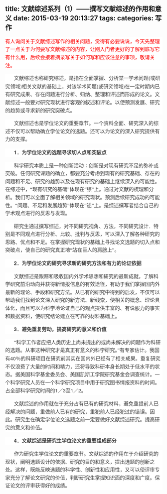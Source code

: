 title: 文献综述系列（1）——撰写文献综述的作用和意义
date: 2015-03-19 20:13:27
tags:
categories: 写作
---
<div>
<div style="word-wrap: break-word; -webkit-nbsp-mode: space; -webkit-line-break: after-white-space;">
<p style="max-width: 100%; word-wrap: normal; box-sizing: border-box !important; min-height: 1em; white-space: pre-wrap; color: rgb(62, 62, 62); font-family: 'Helvetica Neue', Helvetica, 'Hiragino Sans GB', 'Microsoft YaHei', 微软雅黑, Arial, sans-serif; font-size: 16px; font-style: normal; font-variant: normal; font-weight: normal; letter-spacing: normal; line-height: 25.6000003814697px; orphans: auto; text-align: start; text-indent: 0px; text-transform: none; widows: auto; word-spacing: 0px; -webkit-text-stroke-width: 0px; background-color: rgb(255, 255, 255);"><span style="max-width: 100%; word-wrap: break-word !important; box-sizing: border-box !important; color: rgb(255, 0, 0);">有人询问关于文献综述写作的相关问题，觉得有必要说说，今天先整理了一点关于为何要写文献综述的内容，让刚入门者更好的了解到底写它有什么用，后续会接着摘录写关于如何写和应该注意的事项，敬请关注。</span></p>
<p style="max-width: 100%; word-wrap: normal; box-sizing: border-box !important; min-height: 1em; white-space: pre-wrap; color: rgb(62, 62, 62); font-family: 'Helvetica Neue', Helvetica, 'Hiragino Sans GB', 'Microsoft YaHei', 微软雅黑, Arial, sans-serif; font-size: 16px; font-style: normal; font-variant: normal; font-weight: normal; letter-spacing: normal; line-height: 25.6000003814697px; orphans: auto; text-align: start; text-transform: none; widows: auto; word-spacing: 0px; -webkit-text-stroke-width: 0px; text-indent: 28px; background-color: rgb(255, 255, 255);"><span style="max-width: 100%; word-wrap: break-word !important; box-sizing: border-box !important; font-family: 宋体;">文献综述也称研究综述，是指在全面掌握、分析某一学术问题</span>(<span style="max-width: 100%; word-wrap: break-word !important; box-sizing: border-box !important; font-family: 宋体;">或研究领域</span>)<span style="max-width: 100%; word-wrap: break-word !important; box-sizing: border-box !important; font-family: 宋体;">相关文献的基础上，对该学术问题</span>(<span style="max-width: 100%; word-wrap: break-word !important; box-sizing: border-box !important; font-family: 宋体;">或研究领域</span>)<span style="max-width: 100%; word-wrap: break-word !important; box-sizing: border-box !important; font-family: 宋体;">在一定时期内已有研究成果、存在问题进行分析、归纳、整理和评述而形成的论文。文献综述一般要对研究现状进行客观的叙述和评论。以便预测发展、研究的趋势或寻求新的研究突破点。</span></p>
<p style="max-width: 100%; word-wrap: normal; box-sizing: border-box !important; min-height: 1em; white-space: pre-wrap; color: rgb(62, 62, 62); font-family: 'Helvetica Neue', Helvetica, 'Hiragino Sans GB', 'Microsoft YaHei', 微软雅黑, Arial, sans-serif; font-size: 16px; font-style: normal; font-variant: normal; font-weight: normal; letter-spacing: normal; line-height: 25.6000003814697px; orphans: auto; text-align: start; text-transform: none; widows: auto; word-spacing: 0px; -webkit-text-stroke-width: 0px; text-indent: 28px; background-color: rgb(255, 255, 255);"><span style="max-width: 100%; word-wrap: break-word !important; box-sizing: border-box !important; font-family: 宋体;">文献综述也是学位论文的重要章节。一个资料全面、研究深入的综述不仅可以帮助确立学位论文的选题。还可以为论文的深入研究提供有力的支撑。</span></p>
<p style="max-width: 100%; word-wrap: normal; box-sizing: border-box !important; min-height: 1em; white-space: pre-wrap; color: rgb(62, 62, 62); font-family: 'Helvetica Neue', Helvetica, 'Hiragino Sans GB', 'Microsoft YaHei', 微软雅黑, Arial, sans-serif; font-size: 16px; font-style: normal; font-variant: normal; font-weight: normal; letter-spacing: normal; line-height: 25.6000003814697px; orphans: auto; text-align: start; text-transform: none; widows: auto; word-spacing: 0px; -webkit-text-stroke-width: 0px; text-indent: 28px; background-color: rgb(255, 255, 255);"><strong style="max-width: 100%; word-wrap: break-word !important; box-sizing: border-box !important;">1</strong><strong style="max-width: 100%; word-wrap: break-word !important; box-sizing: border-box !important;"><span style="max-width: 100%; word-wrap: break-word !important; box-sizing: border-box !important; font-family: 宋体;">．为学位论文的选题寻求切人点和突破点</span></strong></p>
<p style="max-width: 100%; word-wrap: normal; box-sizing: border-box !important; min-height: 1em; white-space: pre-wrap; color: rgb(62, 62, 62); font-family: 'Helvetica Neue', Helvetica, 'Hiragino Sans GB', 'Microsoft YaHei', 微软雅黑, Arial, sans-serif; font-size: 16px; font-style: normal; font-variant: normal; font-weight: normal; letter-spacing: normal; line-height: 25.6000003814697px; orphans: auto; text-align: start; text-transform: none; widows: auto; word-spacing: 0px; -webkit-text-stroke-width: 0px; text-indent: 28px; background-color: rgb(255, 255, 255);"><span style="max-width: 100%; word-wrap: break-word !important; box-sizing: border-box !important; font-family: 宋体;">科学研究本质上是一种创新活动：创新是对现有研究不足的弥补或突破。任何研究课题的确立，都要充分考虑到现有的研究基础、存在的问题和不足、研究的趋势以及在现有研究的基础上继续深入的可能性。在综述中，“现有研究的基础”体现在“综”上。通过对文献的梳理和分析。我们可以全面了解相关领域的研究现状。预测后续研究成功的可能性。“问题、不足和发展趋势”体现在“述”上。是综述撰写者结合自己的学术观点进行的反思与发现。</span></p>
<p style="max-width: 100%; word-wrap: normal; box-sizing: border-box !important; min-height: 1em; white-space: pre-wrap; color: rgb(62, 62, 62); font-family: 'Helvetica Neue', Helvetica, 'Hiragino Sans GB', 'Microsoft YaHei', 微软雅黑, Arial, sans-serif; font-size: 16px; font-style: normal; font-variant: normal; font-weight: normal; letter-spacing: normal; line-height: 25.6000003814697px; orphans: auto; text-align: start; text-transform: none; widows: auto; word-spacing: 0px; -webkit-text-stroke-width: 0px; text-indent: 28px; background-color: rgb(255, 255, 255);"><span style="max-width: 100%; word-wrap: break-word !important; box-sizing: border-box !important; font-family: 宋体;">研究生通过撰写综述，对不同研究视角、方法，不同研究设计．特别是不同观点进行分析、比较、批判与反思，可以深入了解各种研究的思路、优点和不足。在掌握研究现状的基础上寻找论文选题的切入点和突破点，使自己的研究真正地“站在巨人的肩膀上”。</span></p>
<p style="max-width: 100%; word-wrap: normal; box-sizing: border-box !important; min-height: 1em; white-space: pre-wrap; color: rgb(62, 62, 62); font-family: 'Helvetica Neue', Helvetica, 'Hiragino Sans GB', 'Microsoft YaHei', 微软雅黑, Arial, sans-serif; font-size: 16px; font-style: normal; font-variant: normal; font-weight: normal; letter-spacing: normal; line-height: 25.6000003814697px; orphans: auto; text-align: start; text-transform: none; widows: auto; word-spacing: 0px; -webkit-text-stroke-width: 0px; text-indent: 28px; background-color: rgb(255, 255, 255);"><strong style="max-width: 100%; word-wrap: break-word !important; box-sizing: border-box !important;">2</strong><strong style="max-width: 100%; word-wrap: break-word !important; box-sizing: border-box !important;"><span style="max-width: 100%; word-wrap: break-word !important; box-sizing: border-box !important; font-family: 宋体;">．为学位论文的研究寻求新的研究方法和有力的论证依据</span></strong></p>
<p style="max-width: 100%; word-wrap: normal; box-sizing: border-box !important; min-height: 1em; white-space: pre-wrap; color: rgb(62, 62, 62); font-family: 'Helvetica Neue', Helvetica, 'Hiragino Sans GB', 'Microsoft YaHei', 微软雅黑, Arial, sans-serif; font-size: 16px; font-style: normal; font-variant: normal; font-weight: normal; letter-spacing: normal; line-height: 25.6000003814697px; orphans: auto; text-align: start; text-transform: none; widows: auto; word-spacing: 0px; -webkit-text-stroke-width: 0px; text-indent: 28px; background-color: rgb(255, 255, 255);"><span style="max-width: 100%; word-wrap: break-word !important; box-sizing: border-box !important; font-family: 宋体;">文献综述是跟踪和吸收国内外学术思想和研究的最新成就，了解科学研究前沿动向并获得新情报信息的有效途径，有助于我们掌握国内外最新的理论、手段和研究方法。从已有的研究中得到的启发，不仅可以帮助我们找到论文深入研究的新方法、新线索，使相关的概念、理论具体化，而且可以为科学地论证自己的观点提供丰富的、有说服力的事实和数据资料，使研究结论建立在可靠的材料基础上。</span></p>
<p style="max-width: 100%; word-wrap: normal; box-sizing: border-box !important; min-height: 1em; white-space: pre-wrap; color: rgb(62, 62, 62); font-family: 'Helvetica Neue', Helvetica, 'Hiragino Sans GB', 'Microsoft YaHei', 微软雅黑, Arial, sans-serif; font-size: 16px; font-style: normal; font-variant: normal; font-weight: normal; letter-spacing: normal; line-height: 25.6000003814697px; orphans: auto; text-align: start; text-transform: none; widows: auto; word-spacing: 0px; -webkit-text-stroke-width: 0px; text-indent: 28px; background-color: rgb(255, 255, 255);"><strong style="max-width: 100%; word-wrap: break-word !important; box-sizing: border-box !important;">3</strong><strong style="max-width: 100%; word-wrap: break-word !important; box-sizing: border-box !important;"><span style="max-width: 100%; word-wrap: break-word !important; box-sizing: border-box !important; font-family: 宋体;">．避免重复劳动，提高研究的意义和价值</span></strong></p>
<p style="max-width: 100%; word-wrap: normal; box-sizing: border-box !important; min-height: 1em; white-space: pre-wrap; color: rgb(62, 62, 62); font-family: 'Helvetica Neue', Helvetica, 'Hiragino Sans GB', 'Microsoft YaHei', 微软雅黑, Arial, sans-serif; font-size: 16px; font-style: normal; font-variant: normal; font-weight: normal; letter-spacing: normal; line-height: 25.6000003814697px; orphans: auto; text-align: start; text-transform: none; widows: auto; word-spacing: 0px; -webkit-text-stroke-width: 0px; text-indent: 28px; background-color: rgb(255, 255, 255);"><span style="max-width: 100%; word-wrap: break-word !important; box-sizing: border-box !important; font-family: 宋体;">“科学工作者应把人类历史上尚未提出的或尚未解决的问题作为科研的选题。从事这种研究才是真正有意义的科学研究。”有专家估计。我国有</span>40<span style="max-width: 100%; word-wrap: break-word !important; box-sizing: border-box !important; font-family: 宋体;">％的科研项目在研究前其实在国内外已经有了相关成果。重复研究不仅浪费了大量的时间和精力，还将导致科研本身长期处于低水平的状态。据美国科学基金委员会、美国凯斯工学院研究基金会调查统计。一个科学研究人员在一个科学研究项目中用于研究图书情报资料的时间。占全部科学研究时间的</span>1<span style="max-width: 100%; word-wrap: break-word !important; box-sizing: border-box !important; font-family: 宋体;">／</span>3<span style="max-width: 100%; word-wrap: break-word !important; box-sizing: border-box !important; font-family: 宋体;">至</span>1<span style="max-width: 100%; word-wrap: break-word !important; box-sizing: border-box !important; font-family: 宋体;">／</span>2<span style="max-width: 100%; word-wrap: break-word !important; box-sizing: border-box !important; font-family: 宋体;">。</span></p>
<p style="max-width: 100%; word-wrap: normal; box-sizing: border-box !important; min-height: 1em; white-space: pre-wrap; color: rgb(62, 62, 62); font-family: 'Helvetica Neue', Helvetica, 'Hiragino Sans GB', 'Microsoft YaHei', 微软雅黑, Arial, sans-serif; font-size: 16px; font-style: normal; font-variant: normal; font-weight: normal; letter-spacing: normal; line-height: 25.6000003814697px; orphans: auto; text-align: start; text-transform: none; widows: auto; word-spacing: 0px; -webkit-text-stroke-width: 0px; text-indent: 28px; background-color: rgb(255, 255, 255);"><span style="max-width: 100%; word-wrap: break-word !important; box-sizing: border-box !important; font-family: 宋体;">文献综述的作用就在于充分占有已有的研究材料，避免重提前人已经解决的问题，重做前人已有的研究，重犯前人已经犯过的错误。因此。研究生在确定学位论文选题之前一定要做好文献综述研究。提高研究的意义和价值。</span></p>
<p style="max-width: 100%; word-wrap: normal; box-sizing: border-box !important; min-height: 1em; white-space: pre-wrap; color: rgb(62, 62, 62); font-family: 'Helvetica Neue', Helvetica, 'Hiragino Sans GB', 'Microsoft YaHei', 微软雅黑, Arial, sans-serif; font-size: 16px; font-style: normal; font-variant: normal; font-weight: normal; letter-spacing: normal; line-height: 25.6000003814697px; orphans: auto; text-align: start; text-transform: none; widows: auto; word-spacing: 0px; -webkit-text-stroke-width: 0px; text-indent: 28px; background-color: rgb(255, 255, 255);"><strong style="max-width: 100%; word-wrap: break-word !important; box-sizing: border-box !important;">4</strong><strong style="max-width: 100%; word-wrap: break-word !important; box-sizing: border-box !important;"><span style="max-width: 100%; word-wrap: break-word !important; box-sizing: border-box !important; font-family: 宋体;">．文献综述是研究生学位论文的重要组成部分</span></strong></p>
<p style="max-width: 100%; word-wrap: normal; box-sizing: border-box !important; min-height: 1em; white-space: pre-wrap; color: rgb(62, 62, 62); font-family: 'Helvetica Neue', Helvetica, 'Hiragino Sans GB', 'Microsoft YaHei', 微软雅黑, Arial, sans-serif; font-size: 16px; font-style: normal; font-variant: normal; font-weight: normal; letter-spacing: normal; line-height: 25.6000003814697px; orphans: auto; text-align: start; text-transform: none; widows: auto; word-spacing: 0px; -webkit-text-stroke-width: 0px; text-indent: 28px; background-color: rgb(255, 255, 255);"><span style="max-width: 100%; word-wrap: break-word !important; box-sizing: border-box !important; font-family: 宋体;">作为研究生学位论文的重要章节。文献综述的作用在于介绍研究的现状，阐明选题设计的依据、研究的目的和意义，提出选题的创新之处。这样，既能反映选题的科学性、创新性和应用性，又可以使评审专家充分了解论文研究的价值，判断研究生掌握知识面的深度和广度。保证论文的评审获得好的成绩。</span></p>
</div>
</div>